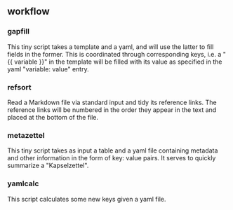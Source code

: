 ## workflow

### gapfill

This tiny script takes a template and a yaml, and will use the latter to 
fill fields in the former. This is coordinated through corresponding keys,
i.e. a "{{ variable }}" in the template will be filled with its value as 
specified in the yaml "variable: value" entry.

### refsort

Read a Markdown file via standard input and tidy its reference links. 
The reference links will be numbered in the order they appear in the text 
and placed at the bottom of the file.

### metazettel

This tiny script takes as input a table and a yaml file containing 
metadata and other information in the form of key: value pairs. It serves
to quickly summarize a "Kapselzettel".

### yamlcalc

This script calculates some new keys given a yaml file.